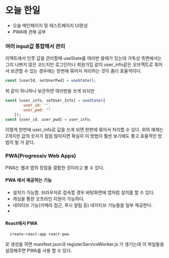 # 오늘 한일
  - 오술 메인페이지 및 테스트페이지 UI완성
  - PWA에 관해 공부
 

### 여러 input값 통합해서 관리
리액트에서 인풋 값을 관리할때 useState를 여러번 쓸때가 있는데 가독성 측면에서는 그리 나쁘지 않은 코드지만 로그인이나 회원가입 같이 user_info같은 오브젝트로 묶어서
보관할 수 있는 경우에는 한번에 묶어서 처리하는 것이 좀더 효율적이다.
~~~javascript
const [userId, setUserPwd] = useState();
~~~
위 같이 하나하나 보관하면 여러번을 쓰게 되지만
~~~javascript
const [user_info, setUser_Info] = useState({
        user_id: "",
        user_pwd: ""
    });
const {user_id, user_pwd} = user_info;
~~~
이렇게 한번에 user_info로 값을 쓰게 되면 한번에 묶어서 처리할 수 있다. 위의 예제는 2개지만 값의 숫자가 점점 많아지면 확실히 이 방법이 훨씬 보기에도 좋고
효율적인 방법이 될 거 같다.

### PWA(Progressiv Web Apps)
PWA는 웹과 앱의 장점을 결합한 것이라고 볼 수 있다.

#### PWA 에서 제공하는 기능
- 설치가 가능함. 브라우저로 접속할 경우 바탕화면에 앱처럼 설치를 할 수 있다.
- 캐싱을 통한 오프라인 지원이 가능하다.
- 네이티브 기능(카메라 접근, 푸시 알림 등) 네이티브 기능들을 일부 제공한다.
- 
#### React에서 PWA
~~~
  create-react-app react-pwa
~~~
로 생성을 하면 manifest.json과 registerServiceWorker.js 가 생기는데 이 파일들을 설정해주면 PWA를 사용 할 수 있다.
